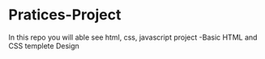 # Pratices-Project
In this repo you will able see html, css, javascript project
  -Basic HTML and CSS templete Design 
